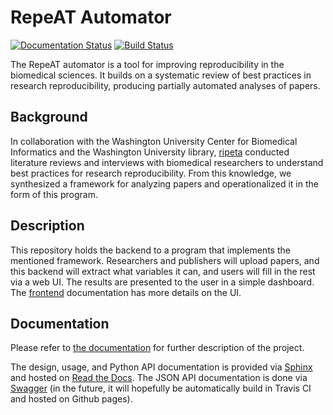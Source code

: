 # RepeAT Automator

[![Documentation Status](https://readthedocs.org/projects/repeat-aft/badge/?version=latest)](http://repeat-aft.readthedocs.io/en/latest/?badge=latest)
[![Build Status](https://travis-ci.org/ripeta/repeat-aft.svg?branch=master)](https://travis-ci.org/ripeta/repeat-aft)

The RepeAT automator is a tool for improving reproducibility in the biomedical
sciences. It builds on a systematic review of best practices in research
reproducibility, producing partially automated analyses of papers.

## Background

In collaboration with the Washington University Center for Biomedical
Informatics and the Washington University library, [ripeta][ripeta] conducted
literature reviews and interviews with biomedical researchers to understand best
practices for research reproducibility. From this knowledge, we synthesized a
framework for analyzing papers and operationalized it in the form of this
program.

## Description

This repository holds the backend to a program that implements the mentioned
framework. Researchers and publishers will upload papers, and this backend will
extract what variables it can, and users will fill in the rest via a web UI. The
results are presented to the user in a simple dashboard.
The [frontend][frontend] documentation has more details on the UI.

## Documentation

Please refer to [the documentation][docs] for further description of the project.

The design, usage, and Python API documentation is provided via [Sphinx][sphinx]
and hosted on [Read the Docs][readthedocs]. The JSON API documentation is done
via [Swagger][swagger] (in the future, it will hopefully be automatically build
in Travis CI and hosted on Github pages).

[ripeta]: http://www.ripeta.com/
[frontend]: https://github.com/ripeta/repeat-stern 
[docs]: http://repeat-aft.readthedocs.io/en/latest/?badge=latest
[sphinx]: http://www.sphinx-doc.org/en/stable/
[readthedocs]: http://www.readthedocs.org
[swagger]: http://swagger.io/
